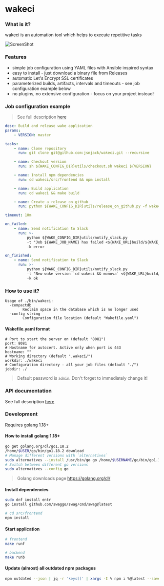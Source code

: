 # wakeci

### What is it?

wakeci is an automation tool which helps to execute repetitive tasks

![ScreenShot](https://raw.githubusercontent.com/jsnjack/wakeci/master/screenshots/feed.png)

### Features

-   simple job configuration using YAML files with Ansible inspired syntax
-   easy to install - just download a binary file from Releases
-   automatic Let's Encrypt SSL certificates
-   parameterized builds, artifacts, intervals and timeouts - see job configuration example below
-   no plugins, no extensive configuration - focus on your project instead!

### Job configuration example

> See full description [here](https://github.com/jsnjack/wakeci/blob/master/src/frontend/src/assets/configDescription.yaml)

```yaml
desc: Build and release wake application
params:
    - VERSION: master

tasks:
    - name: Clone repository
      run: git clone git@github.com:jsnjack/wakeci.git --recursive

    - name: Checkout version
      run: sh ${WAKE_CONFIG_DIR}utils/checkout.sh wakeci ${VERSION}

    - name: Install npm dependencies
      run: cd wakeci/src/frontend && npm install

    - name: Build application
      run: cd wakeci && make build

    - name: Create a release on github
      run: python ${WAKE_CONFIG_DIR}utils/release_on_github.py -f wakeci/bin/wakeci -r jsnjack/wakeci -t "v`cd wakeci && monova`"

timeout: 10m

on_failed:
    - name: Send notification to Slack
      run: >-
          python ${WAKE_CONFIG_DIR}utils/notify_slack.py
          -t "Job ${WAKE_JOB_NAME} has failed <${WAKE_URL}build/${WAKE_BUILD_ID}|#${WAKE_BUILD_ID}>"
          -k error

on_finished:
    - name: Send notification to Slack
      run: >-
          python ${WAKE_CONFIG_DIR}utils/notify_slack.py
          -t "New wake version `cd wakeci && monova` <${WAKE_URL}build/${WAKE_BUILD_ID}|#${WAKE_BUILD_ID}>"
          -k ok
```

### How to use it?

```
Usage of ./bin/wakeci:
  -compactdb
    	Reclaim space in the database which is no longer used
  -config string
    	Configuration file location (default "Wakefile.yaml")
```

#### Wakefile.yaml format

```
# Port to start the server on (default "8081")
port: 8081
# Hostname for autocert. Active only when port is 443
hostname: ""
# Working directory (default ".wakeci/")
workdir: ./wakeci
# Configuration directory - all your job files (default "./")
jobdir: ./
```

> Default password is `admin`. Don't forget to immediately change it!

### API documentation

See full description [here](https://github.com/jsnjack/wakeci/blob/master/API.md)

### Development

Requires golang 1.18+

#### How to install golang 1.18+

```bash
go get golang.org/dl/go1.18.2
/home/$USER/go/bin/go1.18.2 download
# Manage different versions with `alternatives`
sudo alternatives --install /usr/bin/go go /home/$USERNAME/go/bin/go1.18.2 10
# Switch between different go versions
sudo alternatives --config go
```

> Golang downloads page https://golang.org/dl/

#### Install dependencies

```bash
sudo dnf install entr
go install github.com/swaggo/swag/cmd/swag@latest

# cd src/frontend
npm install
```

#### Start application

```bash
# frontend
make runf

# backend
make runb
```

#### Update (almost) all outdated npm packages

```bash
npm outdated --json | jq -r 'keys[]' | xargs -I % npm i %@latest --save
```
